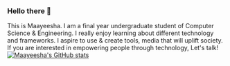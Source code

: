 ### Hello there 👋
This is Maayeesha. I am a final year undergraduate student of Computer Science & Engineering. I really enjoy learning about different technology and frameworks. I aspire to use & create tools, media that will uplift society. If you are interested in empowering people through technology, Let's talk! 
[![Maayeesha's GitHub stats](https://github-readme-stats.vercel.app/api?username=maayeesha)](https://github.com/maayeesha/github-readme-stats)
